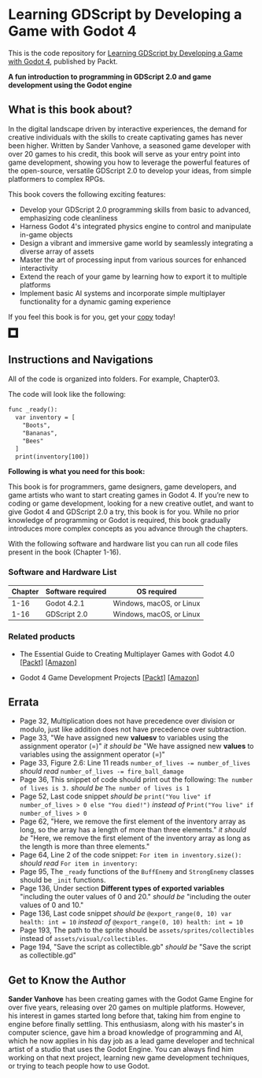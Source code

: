 # Learning GDScript by Developing a Game with Godot 4

<a href="https://www.packtpub.com/product/learning-gdscript-by-developing-a-game-with-godot-4/9781804616987"><img src="https://content.packt.com/B19358/cover_image_small.jpg" alt="" height="256px" align="right"></a>

This is the code repository for [Learning GDScript by Developing a Game with Godot 4](https://www.packtpub.com/product/learning-gdscript-by-developing-a-game-with-godot-4/9781804616987), published by Packt.

**A fun introduction to programming in GDScript 2.0 and game development using the Godot engine**

## What is this book about?
In the digital landscape driven by interactive experiences, the demand for creative individuals with the skills to create captivating games has never been higher. Written by Sander Vanhove, a seasoned game developer with over 20 games to his credit, this book will serve as your entry point into game development, showing you how to leverage the powerful features of the open-source, versatile GDScript 2.0 to develop your ideas, from simple platformers to complex RPGs.
	
This book covers the following exciting features:
* Develop your GDScript 2.0 programming skills from basic to advanced, emphasizing code cleanliness
* Harness Godot 4's integrated physics engine to control and manipulate in-game objects
* Design a vibrant and immersive game world by seamlessly integrating a diverse array of assets
* Master the art of processing input from various sources for enhanced interactivity
* Extend the reach of your game by learning how to export it to multiple platforms
* Implement basic AI systems and incorporate simple multiplayer functionality for a dynamic gaming experience

If you feel this book is for you, get your [copy](https://www.amazon.com/dp/1804616982) today! 

<a href="https://www.packtpub.com/?utm_source=github&utm_medium=banner&utm_campaign=GitHubBanner"><img src="https://raw.githubusercontent.com/PacktPublishing/GitHub/master/GitHub.png" 
alt="https://www.packtpub.com/" border="5" /></a>


## Instructions and Navigations
All of the code is organized into folders. For example, Chapter03.

The code will look like the following:
```
func _ready():
  var inventory = [
    "Boots",
    "Bananas",
    "Bees"
  ]
  print(inventory[100])
```

**Following is what you need for this book:**

This book is for programmers, game designers, game developers, and game artists who want to start creating games in Godot 4. If you’re new to coding or game development, looking for a new creative outlet, and want to give Godot 4 and GDScript 2.0 a try, this book is for you. While no prior knowledge of programming or Godot is required, this book gradually introduces more complex concepts as you advance through the chapters.

With the following software and hardware list you can run all code files present in the book (Chapter 1-16).

### Software and Hardware List

| Chapter  | Software required    | OS required                      |
| -------- | ---------------------| ---------------------------------|
| 1-16     | Godot 4.2.1          | Windows, macOS, or Linux         |
| 1-16     | GDScript 2.0         | Windows, macOS, or Linux         |


### Related products <Other books you may enjoy>
* The Essential Guide to Creating Multiplayer Games with Godot 4.0 [[Packt]](https://www.packtpub.com/product/the-essential-guide-to-creating-multiplayer-games-with-godot-40/9781803232614) [[Amazon]](https://www.amazon.com/dp/1803232617)

* Godot 4 Game Development Projects [[Packt]](https://www.packtpub.com/product/godot-4-game-development-projects-second-edition/9781804610404) [[Amazon]](https://www.amazon.com/dp/1804610402)

## Errata 
* Page 32, Multiplication does not have precedence over division or modulo, just like addition does not have precedence over subtraction.
* Page 33, "We have assigned new **valuesv** to variables using the assignment operator (=)"  _it should be_  "We have assigned new **values** to variables using the assignment operator (=)"
* Page 33, Figure 2.6: Line 11 reads `number_of_lives -= number_of_lives` _should read_ `number_of_lives -= fire_ball_damage`
* Page 36, This snippet of code should print out the following:
  ``` The number of lives is 3. ```
  _should be_
  ```The number of lives is 1 ```
* Page 52, Last code snippet _should be_ `print("You live" if number_of_lives > 0 else "You died!")` _instead of_ `Print("You live" if number_of_lives > 0`
* Page 62, "Here, we remove the first element of the inventory array as long, so the array has a length of more than three elements." _it should be_ "Here, we remove the first element of the inventory array as long as the length is more than three elements."
* Page 64, Line 2 of the code snippet: `For item in inventory.size():` _should read_ `For item in inventory:`
* Page 95, The `_ready` functions of the `BuffEnemy` and `StrongEnemy` classes should be `_init` functions.
* Page 136, Under section **Different types of exported variables** "including the outer values of 0 and 20." _should be_ "including the outer values of 0 and 10."
* Page 136, Last code snippet _should be_ `@export_range(0, 10) var health: int = 10` _instead of_ `@export_range(0, 10) health: int = 10`
* Page 193, The path to the sprite should be `assets/sprites/collectibles` instead of `assets/visual/collectibles`.
* Page 194, "Save the script as collectible.gb" _should be_ "Save the script as collectible.gd"


## Get to Know the Author
**Sander Vanhove** 
has been creating games with the Godot Game Engine for over five years, releasing over 20 games on multiple platforms. However, his interest in games started long before that, taking him from engine to engine before finally settling. This enthusiasm, along with his master's in computer science, gave him a broad knowledge of programming and AI, which he now applies in his day job as a lead game developer and technical artist of a studio that uses the Godot Engine. You can always find him working on that next project, learning new game development techniques, or trying to teach people how to use Godot.
